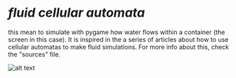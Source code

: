 # *fluid cellular automata*

this mean to simulate with pygame how water flows within a container (the screen in this case). It is inspired in the a series of articles about how to use cellular automatas to make fluid simulations. For more info about this, check the "sources" file.

![alt text](https://github.com/colmenaresw/fluid-automata/blob/main/sample_image_fs.JPG)
